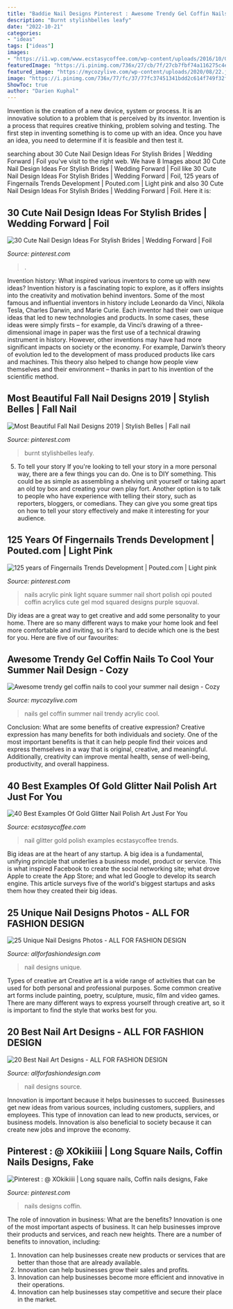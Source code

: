 ```yaml
---
title: "Baddie Nail Designs Pinterest : Awesome Trendy Gel Coffin Nails To Cool Your Summer Nail Design"
description: "Burnt stylishbelles leafy"
date: "2022-10-21"
categories:
- "ideas"
tags: ["ideas"]
images:
- "https://i1.wp.com/www.ecstasycoffee.com/wp-content/uploads/2016/10/Glittery-Leaf-Nail-Design.jpg?resize=600%2C600"
featuredImage: "https://i.pinimg.com/736x/27/cb/7f/27cb7fbf74a116275c4e20b125cf5384--light-pink-acrylic-nails-summer-acrylic-nails.jpg"
featured_image: "https://mycozylive.com/wp-content/uploads/2020/08/22.jpg"
image: "https://i.pinimg.com/736x/77/fc/37/77fc37451341bdd2c614f749f32f065a.jpg"
ShowToc: true
author: "Darien Kuphal"
---
```



Invention is the creation of a new device, system or process. It is an innovative solution to a problem that is perceived by its inventor. Invention is a process that requires creative thinking, problem solving and testing. The first step in inventing something is to come up with an idea. Once you have an idea, you need to determine if it is feasible and then test it.

	

		
searching about 30 Cute Nail Design Ideas For Stylish Brides | Wedding Forward | Foil you've visit to the right web. We have 8 Images about 30 Cute Nail Design Ideas For Stylish Brides | Wedding Forward | Foil like 30 Cute Nail Design Ideas For Stylish Brides | Wedding Forward | Foil, 125 years of Fingernails Trends Development | Pouted.com | Light pink and also 30 Cute Nail Design Ideas For Stylish Brides | Wedding Forward | Foil. Here it is:
		
    
## 30 Cute Nail Design Ideas For Stylish Brides | Wedding Forward | Foil

<img loading=lazy src="https://i.pinimg.com/736x/77/fc/37/77fc37451341bdd2c614f749f32f065a.jpg" onerror="this.onerror=null;this.src='https://tse3.mm.bing.net/th?id=OIP.AjNc_soPWgzzJY3X_MvRUwHaLG&amp;pid=15.1';" alt="30 Cute Nail Design Ideas For Stylish Brides | Wedding Forward | Foil">

_Source: pinterest.com_

>. 

	

Invention history: What inspired various inventors to come up with new ideas?
Invention history is a fascinating topic to explore, as it offers insights into the creativity and motivation behind inventors. Some of the most famous and influential inventors in history include Leonardo da Vinci, Nikola Tesla, Charles Darwin, and Marie Curie. Each inventor had their own unique ideas that led to new technologies and products. In some cases, these ideas were simply firsts – for example, da Vinci’s drawing of a three-dimensional image in paper was the first use of a technical drawing instrument in history. However, other inventions may have had more significant impacts on society or the economy. For example, Darwin’s theory of evolution led to the development of mass produced products like cars and machines. This theory also helped to change how people view themselves and their environment – thanks in part to his invention of the scientific method.

    
## Most Beautiful Fall Nail Designs 2019 | Stylish Belles | Fall Nail

<img loading=lazy src="https://i.pinimg.com/736x/6c/ad/c0/6cadc0e64e168364e5c629e0acfb93c7.jpg" onerror="this.onerror=null;this.src='https://tse3.mm.bing.net/th?id=OIP.L-tGmHsvJH4nTSuJCdQ77AHaJ3&amp;pid=15.1';" alt="Most Beautiful Fall Nail Designs 2019 | Stylish Belles | Fall nail">

_Source: pinterest.com_

>burnt stylishbelles leafy. 

	

5. To tell your story
If you're looking to tell your story in a more personal way, there are a few things you can do. One is to DIY something. This could be as simple as assembling a shelving unit yourself or taking apart an old toy box and creating your own play fort. Another option is to talk to people who have experience with telling their story, such as reporters, bloggers, or comedians. They can give you some great tips on how to tell your story effectively and make it interesting for your audience.

    
## 125 Years Of Fingernails Trends Development | Pouted.com | Light Pink

<img loading=lazy src="https://i.pinimg.com/736x/27/cb/7f/27cb7fbf74a116275c4e20b125cf5384--light-pink-acrylic-nails-summer-acrylic-nails.jpg" onerror="this.onerror=null;this.src='https://tse2.mm.bing.net/th?id=OIP.Ck4DdC8cyGib2SAQjgXQQwHaJ3&amp;pid=15.1';" alt="125 years of Fingernails Trends Development | Pouted.com | Light pink">

_Source: pinterest.com_

>nails acrylic pink light square summer nail short polish opi pouted coffin acrylics cute gel mod squared designs purple squoval. 

	

Diy ideas are a great way to get creative and add some personality to your home. There are so many different ways to make your home look and feel more comfortable and inviting, so it's hard to decide which one is the best for you. Here are five of our favourites:

    
## Awesome Trendy Gel Coffin Nails To Cool Your Summer Nail Design - Cozy

<img loading=lazy src="https://mycozylive.com/wp-content/uploads/2020/08/22.jpg" onerror="this.onerror=null;this.src='https://tse2.mm.bing.net/th?id=OIP.SKOLvcDYDxAOIm-phXS8VgHaKO&amp;pid=15.1';" alt="Awesome trendy gel coffin nails to cool your summer nail design - Cozy">

_Source: mycozylive.com_

>nails gel coffin summer nail trendy acrylic cool. 

	

Conclusion: What are some benefits of creative expression?
Creative expression has many benefits for both individuals and society. One of the most important benefits is that it can help people find their voices and express themselves in a way that is original, creative, and meaningful. Additionally, creativity can improve mental health, sense of well-being, productivity, and overall happiness.

    
## 40 Best Examples Of Gold Glitter Nail Polish Art Just For You

<img loading=lazy src="https://i1.wp.com/www.ecstasycoffee.com/wp-content/uploads/2016/10/Glittery-Leaf-Nail-Design.jpg?resize=600%2C600" onerror="this.onerror=null;this.src='https://tse3.mm.bing.net/th?id=OIP.TF0THfBJzjzDbIraxJXO-AHaHa&amp;pid=15.1';" alt="40 Best Examples Of Gold Glitter Nail Polish Art Just For You">

_Source: ecstasycoffee.com_

>nail glitter gold polish examples ecstasycoffee trends. 

	

Big ideas are at the heart of any startup. A big idea is a fundamental, unifying principle that underlies a business model, product or service. This is what inspired Facebook to create the social networking site; what drove Apple to create the App Store; and what led Google to develop its search engine. This article surveys five of the world's biggest startups and asks them how they created their big ideas.

    
## 25 Unique Nail Designs Photos - ALL FOR FASHION DESIGN

<img loading=lazy src="https://allforfashiondesign.com/wp-content/uploads/2013/09/n-16.jpg" onerror="this.onerror=null;this.src='https://tse1.mm.bing.net/th?id=OIP.YxD3y5ooDIU3ToVB7w1_igHaJ3&amp;pid=15.1';" alt="25 Unique Nail Designs Photos - ALL FOR FASHION DESIGN">

_Source: allforfashiondesign.com_

>nail designs unique. 

	

Types of creative art
Creative art is a wide range of activities that can be used for both personal and professional purposes. Some common creative art forms include painting, poetry, sculpture, music, film and video games. There are many different ways to express yourself through creative art, so it is important to find the style that works best for you.

    
## 20 Best Nail Art Designs - ALL FOR FASHION DESIGN

<img loading=lazy src="https://allforfashiondesign.com/wp-content/uploads/2013/11/ma-2.jpg" onerror="this.onerror=null;this.src='https://tse1.mm.bing.net/th?id=OIP.cw5oXTHH_WSeZLmSYFGwIgHaK9&amp;pid=15.1';" alt="20 Best Nail Art Designs - ALL FOR FASHION DESIGN">

_Source: allforfashiondesign.com_

>nail designs source. 

	

Innovation is important because it helps businesses to succeed. Businesses get new ideas from various sources, including customers, suppliers, and employees. This type of innovation can lead to new products, services, or business models. Innovation is also beneficial to society because it can create new jobs and improve the economy.

    
## Pinterest : @ XOkikiiii | Long Square Nails, Coffin Nails Designs, Fake

<img loading=lazy src="https://i.pinimg.com/736x/fb/aa/47/fbaa477640e7ef63adf83f27d2d62f9c.jpg" onerror="this.onerror=null;this.src='https://tse4.mm.bing.net/th?id=OIP.vH0GJT20rx8GZ-E5BHvEuQHaNK&amp;pid=15.1';" alt="Pinterest : @ XOkikiiii | Long square nails, Coffin nails designs, Fake">

_Source: pinterest.com_

>nails designs coffin. 

	

The role of innovation in business: What are the benefits?
Innovation is one of the most important aspects of business. It can help businesses improve their products and services, and reach new heights. There are a number of benefits to innovation, including: 
1. Innovation can help businesses create new products or services that are better than those that are already available. 
2. Innovation can help businesses grow their sales and profits. 
3. Innovation can help businesses become more efficient and innovative in their operations. 
4. Innovation can help businesses stay competitive and secure their place in the market.

